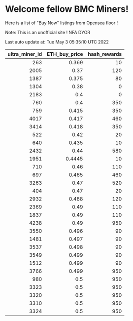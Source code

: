 # Welcome fellow BMC Miners!
Here is a list of "Buy Now" listings from Opensea floor !

Note: This is an unofficial site ! NFA DYOR


Last auto update at: Tue May  3 05:35:10 UTC 2022


|   ultra_miner_id |   ETH_buy_price |   hash_rewards |
|-----------------:|----------------:|---------------:|
|              263 |          0.369  |             10 |
|             2005 |          0.37   |            120 |
|             1387 |          0.375  |             80 |
|             1304 |          0.38   |              0 |
|             2183 |          0.4    |              0 |
|              760 |          0.4    |            350 |
|              759 |          0.415  |            350 |
|             4017 |          0.417  |            460 |
|             3414 |          0.418  |            350 |
|              522 |          0.42   |             20 |
|              640 |          0.435  |             10 |
|             2432 |          0.44   |            580 |
|             1951 |          0.4445 |             10 |
|              710 |          0.46   |            110 |
|              697 |          0.465  |            460 |
|             3263 |          0.47   |            520 |
|              404 |          0.47   |             20 |
|             2932 |          0.488  |            120 |
|             2369 |          0.49   |            110 |
|             1837 |          0.49   |            110 |
|             4238 |          0.49   |            950 |
|             3550 |          0.496  |             90 |
|             1481 |          0.497  |             90 |
|             3537 |          0.498  |             90 |
|             3549 |          0.499  |             90 |
|             1512 |          0.499  |             90 |
|             3766 |          0.499  |            950 |
|              980 |          0.5    |            950 |
|             3323 |          0.5    |            950 |
|             3320 |          0.5    |            950 |
|             3310 |          0.5    |            950 |
|             3324 |          0.5    |            950 |